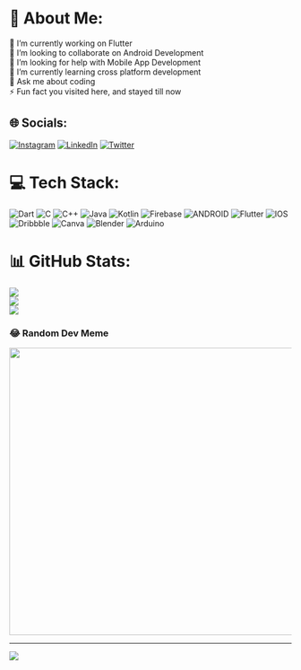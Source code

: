 # 💫 About Me:
🔭 I’m currently working on Flutter <br>👯 I’m looking to collaborate on Android Development<br>🤝 I’m looking for help with  Mobile App Development<br>🌱 I’m currently learning cross platform development <br>💬 Ask me about  coding<br>⚡ Fun fact you visited here, and stayed till now


## 🌐 Socials:
[![Instagram](https://img.shields.io/badge/Instagram-%23E4405F.svg?logo=Instagram&logoColor=white)](https://instagram.com/sachan.adityaa) [![LinkedIn](https://img.shields.io/badge/LinkedIn-%230077B5.svg?logo=linkedin&logoColor=white)](https://linkedin.com/in/aditya-sachan-91679a241) [![Twitter](https://img.shields.io/badge/Twitter-%231DA1F2.svg?logo=Twitter&logoColor=white)](https://twitter.com/isachan24) 

# 💻 Tech Stack:
![Dart](https://img.shields.io/badge/dart-%230175C2.svg?style=flat-square&logo=dart&logoColor=white) ![C](https://img.shields.io/badge/c-%2300599C.svg?style=flat-square&logo=c&logoColor=white) ![C++](https://img.shields.io/badge/c++-%2300599C.svg?style=flat-square&logo=c%2B%2B&logoColor=white) ![Java](https://img.shields.io/badge/java-%23ED8B00.svg?style=flat-square&logo=java&logoColor=white) ![Kotlin](https://img.shields.io/badge/kotlin-%230095D5.svg?style=flat-square&logo=kotlin&logoColor=white) ![Firebase](https://img.shields.io/badge/firebase-%23039BE5.svg?style=flat-square&logo=firebase) ![ANDROID](https://img.shields.io/badge/android-%2320232a.svg?style=flat-square&logo=android&logoColor=%a4c639) ![Flutter](https://img.shields.io/badge/Flutter-%2302569B.svg?style=flat-square&logo=Flutter&logoColor=white) ![IOS](https://img.shields.io/badge/IOS-%2320232a.svg?style=flat-square&logo=apple&logoColor=white) ![Dribbble](https://img.shields.io/badge/Dribbble-EA4C89?style=flat-square&logo=dribbble&logoColor=white) ![Canva](https://img.shields.io/badge/Canva-%2300C4CC.svg?style=flat-square&logo=Canva&logoColor=white) ![Blender](https://img.shields.io/badge/blender-%23F5792A.svg?style=flat-square&logo=blender&logoColor=white) ![Arduino](https://img.shields.io/badge/-Arduino-00979D?style=flat-square&logo=Arduino&logoColor=white)
# 📊 GitHub Stats:
![](https://github-readme-stats.vercel.app/api?username=Sachan-aditya&theme=tokyonight&hide_border=false&include_all_commits=true&count_private=true)<br/>
![](https://github-readme-streak-stats.herokuapp.com/?user=Sachan-aditya&theme=tokyonight&hide_border=false)<br/>
![](https://github-readme-stats.vercel.app/api/top-langs/?username=Sachan-aditya&theme=tokyonight&hide_border=false&include_all_commits=true&count_private=true&layout=compact)



### 😂 Random Dev Meme
<img src="https://rm.up.railway.app/" width="512px"/>

---
[![](https://visitcount.itsvg.in/api?id=Sachan-aditya&icon=6&color=12)](https://visitcount.itsvg.in)

<!-- Proudly created with GPRM ( https://gprm.itsvg.in ) -->
